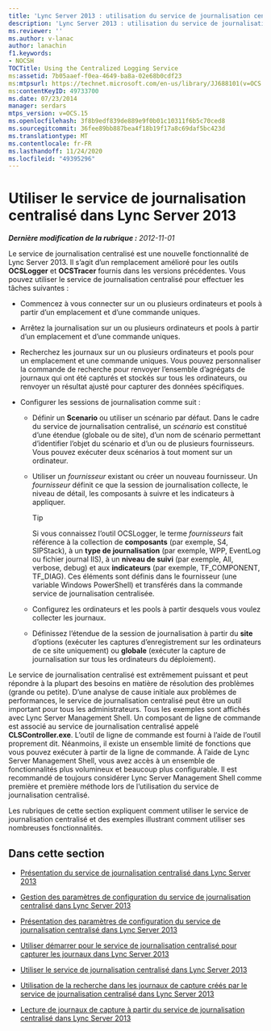 ```yaml
---
title: 'Lync Server 2013 : utilisation du service de journalisation centralisée'
description: 'Lync Server 2013 : utilisation du service de journalisation centralisée.'
ms.reviewer: ''
ms.author: v-lanac
author: lanachin
f1.keywords:
- NOCSH
TOCTitle: Using the Centralized Logging Service
ms:assetid: 7b05aaef-f0ea-4649-ba8a-02e68b0cdf23
ms:mtpsurl: https://technet.microsoft.com/en-us/library/JJ688101(v=OCS.15)
ms:contentKeyID: 49733700
ms.date: 07/23/2014
manager: serdars
mtps_version: v=OCS.15
ms.openlocfilehash: 3f8b9edf839de889e9f0b01c10311f6b5c70ced8
ms.sourcegitcommit: 36fee89bb887bea4f18b19f17a8c69daf5bc423d
ms.translationtype: MT
ms.contentlocale: fr-FR
ms.lasthandoff: 11/24/2020
ms.locfileid: "49395296"
---
```

# <a name="using-the-centralized-logging-service-in-lync-server-2013"></a>Utiliser le service de journalisation centralisé dans Lync Server 2013

<div data-xmlns="http://www.w3.org/1999/xhtml">

<div class="topic" data-xmlns="http://www.w3.org/1999/xhtml" data-msxsl="urn:schemas-microsoft-com:xslt" data-cs="https://msdn.microsoft.com/">

<div data-asp="https://msdn2.microsoft.com/asp">



</div>

<div id="mainSection">

<div id="mainBody">

<span> </span>

_**Dernière modification de la rubrique :** 2012-11-01_

Le service de journalisation centralisé est une nouvelle fonctionnalité de Lync Server 2013. Il s’agit d’un remplacement amélioré pour les outils **OCSLogger** et **OCSTracer** fournis dans les versions précédentes. Vous pouvez utiliser le service de journalisation centralisé pour effectuer les tâches suivantes :

  - Commencez à vous connecter sur un ou plusieurs ordinateurs et pools à partir d’un emplacement et d’une commande uniques.

  - Arrêtez la journalisation sur un ou plusieurs ordinateurs et pools à partir d’un emplacement et d’une commande uniques.

  - Recherchez les journaux sur un ou plusieurs ordinateurs et pools pour un emplacement et une commande uniques. Vous pouvez personnaliser la commande de recherche pour renvoyer l’ensemble d’agrégats de journaux qui ont été capturés et stockés sur tous les ordinateurs, ou renvoyer un résultat ajusté pour capturer des données spécifiques.

  - Configurer les sessions de journalisation comme suit :
    
      - Définir un **Scenario** ou utiliser un scénario par défaut. Dans le cadre du service de journalisation centralisé, un *scénario* est constitué d’une étendue (globale ou de site), d’un nom de scénario permettant d’identifier l’objet du scénario et d’un ou de plusieurs fournisseurs. Vous pouvez exécuter deux scénarios à tout moment sur un ordinateur.
    
      - Utiliser un *fournisseur* existant ou créer un nouveau fournisseur. Un *fournisseur* définit ce que la session de journalisation collecte, le niveau de détail, les composants à suivre et les indicateurs à appliquer.
        
        <div>
        

        > [!TIP]  
        > Si vous connaissez lʼoutil OCSLogger, le terme <EM>fournisseurs</EM> fait référence à la collection de <STRONG>composants</STRONG> (par exemple, S4, SIPStack), à un <STRONG>type de journalisation</STRONG> (par exemple, WPP, EventLog ou fichier journal IIS), à un <STRONG>niveau de suivi</STRONG> (par exemple, All, verbose, debug) et aux <STRONG>indicateurs</STRONG> (par exemple, TF_COMPONENT, TF_DIAG). Ces éléments sont définis dans le fournisseur (une variable Windows PowerShell) et transférés dans la commande service de journalisation centralisée.

        
        </div>
    
      - Configurez les ordinateurs et les pools à partir desquels vous voulez collecter les journaux.
    
      - Définissez l’étendue de la session de journalisation à partir du **site** d’options (exécuter les captures d’enregistrement sur les ordinateurs de ce site uniquement) ou **globale** (exécuter la capture de journalisation sur tous les ordinateurs du déploiement).

Le service de journalisation centralisé est extrêmement puissant et peut répondre à la plupart des besoins en matière de résolution des problèmes (grande ou petite). D’une analyse de cause initiale aux problèmes de performances, le service de journalisation centralisé peut être un outil important pour tous les administrateurs. Tous les exemples sont affichés avec Lync Server Management Shell. Un composant de ligne de commande est associé au service de journalisation centralisé appelé **CLSController.exe**. L’outil de ligne de commande est fourni à l’aide de l’outil proprement dit. Néanmoins, il existe un ensemble limité de fonctions que vous pouvez exécuter à partir de la ligne de commande. À l’aide de Lync Server Management Shell, vous avez accès à un ensemble de fonctionnalités plus volumineux et beaucoup plus configurable. Il est recommandé de toujours considérer Lync Server Management Shell comme première et première méthode lors de l’utilisation du service de journalisation centralisé.

Les rubriques de cette section expliquent comment utiliser le service de journalisation centralisé et des exemples illustrant comment utiliser ses nombreuses fonctionnalités.

<div>

## <a name="in-this-section"></a>Dans cette section

  - [Présentation du service de journalisation centralisé dans Lync Server 2013](lync-server-2013-overview-of-the-centralized-logging-service.md)

  - [Gestion des paramètres de configuration du service de journalisation centralisé dans Lync Server 2013](lync-server-2013-managing-the-centralized-logging-service-configuration-settings.md)

  - [Présentation des paramètres de configuration du service de journalisation centralisé dans Lync Server 2013](lync-server-2013-understanding-centralized-logging-service-configuration-settings.md)

  - [Utiliser démarrer pour le service de journalisation centralisé pour capturer les journaux dans Lync Server 2013](lync-server-2013-using-start-for-the-centralized-logging-service-to-capture-logs.md)

  - [Utiliser le service de journalisation centralisé dans Lync Server 2013](lync-server-2013-using-stop-for-the-centralized-logging-service.md)

  - [Utilisation de la recherche dans les journaux de capture créés par le service de journalisation centralisé dans Lync Server 2013](lync-server-2013-using-search-on-capture-logs-created-by-the-centralized-logging-service.md)

  - [Lecture de journaux de capture à partir du service de journalisation centralisé dans Lync Server 2013](lync-server-2013-reading-capture-logs-from-the-centralized-logging-service.md)

</div>

</div>

<span> </span>

</div>

</div>

</div>


